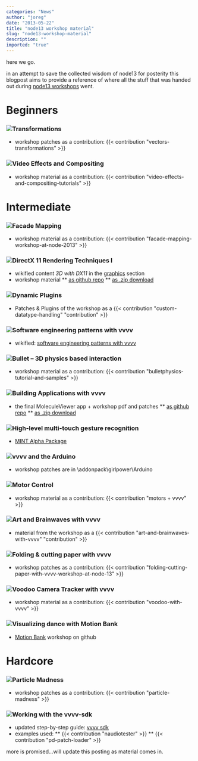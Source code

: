 ```yaml
---
categories: "News"
author: "joreg"
date: "2013-05-22"
title: "node13 workshop material"
slug: "node13-workshop-material"
description: ""
imported: "true"
---
```



here we go.

in an attempt to save the collected wisdom of node13 for posterity this blogpost aims to provide a reference of where all the stuff that was handed out during [node13 workshops](http://node13.vvvv.org/workshops) went.

# Beginners
### ![Transformations](http://node13.vvvv.org/program/transformations/)
* workshop patches as a contribution: {{< contribution "vectors-transformations" >}}

### ![Video Effects and Compositing](http://node13.vvvv.org/program/video-effects-and-compositing/)
* workshop material as a contribution: {{< contribution "video-effects-and-compositing-tutorials" >}}

# Intermediate
### ![Facade Mapping](http://node13.vvvv.org/program/facade-mapping/)
* workshop material as a contribution: {{< contribution "facade-mapping-workshop-at-node-2013" >}}

### ![DirectX 11 Rendering Techniques I](http://node13.vvvv.org/program/rendering-techniques/)
* wikified content *3D with DX11* in the [graphics](https://betadocs.vvvv.org/topics/graphics/index.html) section
* workshop material
** [as github repo](https://github.com/woeishi/DX11-RenderTechniques-I)
** [as .zip download](https://github.com/woeishi/DX11-RenderTechniques-I/archive/master.zip)

### ![Dynamic Plugins](http://node13.vvvv.org/program/dynamic-plugins/)
* Patches & Plugins of the workshop as a {{< contribution "custom-datatype-handling" "contribution" >}}

### ![Software engineering patterns with vvvv](http://node13.vvvv.org/program/software-engineering-patterns-with-vvvv/)
* wikified: [software engineering patterns with vvvv](https://betadocs.vvvv.org/using-vvvv/patching/software-engineering-patterns.html)

### ![Bullet – 3D physics based interaction](http://node13.vvvv.org/program/bullet-3d-physics-based-interaction/)
* workshop material as a contribution: {{< contribution "bulletphysics-tutorial-and-samples" >}}

### ![Building Applications with vvvv](http://node13.vvvv.org/program/building-applications-with-vvvv/)
* the final MoleculeViewer app + workshop pdf and patches
** [as github repo](https://github.com/vvvv/MoleculeViewer)
** [as .zip download](https://github.com/vvvv/MoleculeViewer/archive/master.zip)

### ![High-level multi-touch gesture recognition](http://node13.vvvv.org/program/high-level-multi-touch-gesture-recognition/)
* [MINT Alpha Package](http://download.strukt.com/strukt/MintAlpha2.zip)

### ![vvvv and the Arduino](http://node13.vvvv.org/program/vvvv-and-the-arduino/)
* workshop patches are in \addonpack\girlpower\Arduino

### ![Motor Control](http://node13.vvvv.org/program/motor-control/)
* workshop material as a contribution: {{< contribution "motors + vvvv" >}}

### ![Art and Brainwaves with vvvv](http://node13.vvvv.org/program/art-and-brainwaves-with-vvvv/)
* material from the workshop as a {{< contribution "art-and-brainwaves-with-vvvv" "contribution" >}}

### ![Folding & cutting paper with vvvv](http://node13.vvvv.org/program/folding-cutting-paper-with-vvvv/)
* workshop patches as a contribution: {{< contribution "folding-cutting-paper-with-vvvv-workshop-at-node-13" >}}

### ![Voodoo Camera Tracker with vvvv](http://node13.vvvv.org/program/voodoo-with-vvvv/)
* workshop material as a contribution: {{< contribution "voodoo-with-vvvv" >}}

### ![Visualizing dance with Motion Bank](http://node13.vvvv.org/program/motion-bank-solo-data-commissioning-project)
* [Motion Bank](https://github.com/motionbank/Motion-Bank-Node-Workshop) workshop on github

# Hardcore
### ![Particle Madness](http://node13.vvvv.org/program/particle-madness/)
* workshop patches as a contribution: {{< contribution "particle-madness" >}}

### ![Working with the vvvv-sdk](http://node13.vvvv.org/program/working-with-the-vvvv-sdk/)
* updated step-by-step guide: [vvvv sdk](https://betadocs.vvvv.org/devvvveloping/vvvv-sdk.html)
* examples used:
** {{< contribution "naudiotester" >}}
** {{< contribution "pd-patch-loader" >}}


more is promised...will update this posting as material comes in.